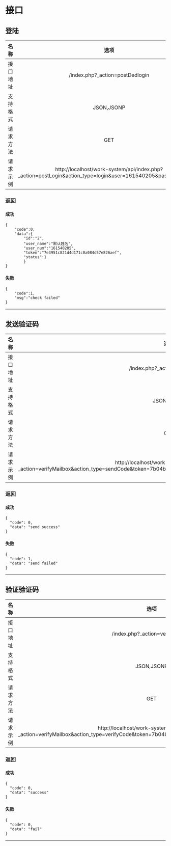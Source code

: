 # 接口

## 登陆
| 名称 | 选项 |
|:---:|:---:|
| 接口地址 | /index.php?_action=postDedlogin|
| 支持格式 | JSON,JSONP
| 请求方法 | GET
| 请求示例 | http://localhost/work-system/api/index.php?_action=postLogin&action_type=login&user=161540205&passwd=123456

### 返回
#### 成功
```
{
    "code":0,
    "data":{
        "id":"2",
        "user_name":"默认姓名",
        "user_num":"161540205",
        "token":"7e3951c821d4d171c0a084d57e826aef",
        "status":1
        }
}
```
#### 失败
```
{
    "code":1,
    "msg":"check failed"
}
```

***

## 发送验证码
| 名称 | 选项 |
|:---:|:---:|
| 接口地址 | /index.php?_action=verfyMailbox|
| 支持格式 | JSON,JSONP
| 请求方法 | GET
| 请求示例 | http://localhost/work-system/api/index.php?_action=verifyMailbox&action_type=sendCode&token=7b04b993df34c7a895e2b5787aa4840a&mail=83541****@qq.com

### 返回
#### 成功
```
{
  "code": 0,
  "data": "send success"
}
```
#### 失败
```
{
  "code": 1,
  "data": "send failed"
}
```
***


## 验证验证码
| 名称 | 选项 |
|:---:|:---:|
| 接口地址 | /index.php?_action=verfyMailbox|
| 支持格式 | JSON,JSONP
| 请求方法 | GET
| 请求示例 | http://localhost/work-system/api/index.php?_action=verifyMailbox&action_type=verifyCode&token=7b04b993df34c7a895e2b5787aa4840a&code=m3a8

### 返回
#### 成功
```
{
  "code": 0,
  "data": "success"
}
```
#### 失败
```
{
  "code": 0,
  "data": "fail"
}
```

***